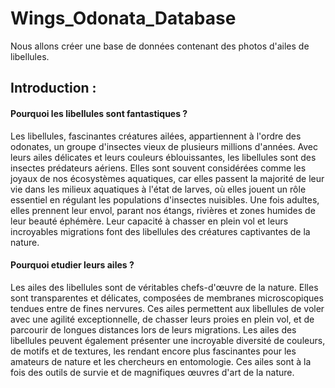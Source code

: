 # Wings_Odonata_Database
Nous allons créer une base de données contenant des photos d'ailes de libellules.
## Introduction : 
#### Pourquoi les libellules sont fantastiques ?
Les libellules, fascinantes créatures ailées, appartiennent à l'ordre des odonates, un groupe d'insectes vieux de plusieurs millions d'années. Avec leurs ailes délicates et leurs couleurs éblouissantes, les libellules sont des insectes prédateurs aériens. Elles sont souvent considérées comme les joyaux de nos écosystèmes aquatiques, car elles passent la majorité de leur vie dans les milieux aquatiques à l'état de larves, où elles jouent un rôle essentiel en régulant les populations d'insectes nuisibles. Une fois adultes, elles prennent leur envol, parant nos étangs, rivières et zones humides de leur beauté éphémère. Leur capacité à chasser en plein vol et leurs incroyables migrations font des libellules des créatures captivantes de la nature.
#### Pourquoi etudier leurs ailes ? 
Les ailes des libellules sont de véritables chefs-d'œuvre de la nature. Elles sont transparentes et délicates, composées de membranes microscopiques tendues entre de fines nervures. Ces ailes permettent aux libellules de voler avec une agilité exceptionnelle, de chasser leurs proies en plein vol, et de parcourir de longues distances lors de leurs migrations. Les ailes des libellules peuvent également présenter une incroyable diversité de couleurs, de motifs et de textures, les rendant encore plus fascinantes pour les amateurs de nature et les chercheurs en entomologie. Ces ailes sont à la fois des outils de survie et de magnifiques œuvres d'art de la nature.

